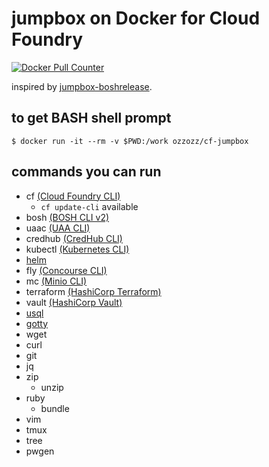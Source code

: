 # jumpbox on Docker for Cloud Foundry

[![Docker Pull Counter](https://img.shields.io/docker/pulls/ozzozz/cf-jumpbox.svg)](https://hub.docker.com/r/ozzozz/cf-jumpbox/)

inspired by [jumpbox-boshrelease](https://github.com/cloudfoundry-community/jumpbox-boshrelease).

## to get BASH shell prompt

```
$ docker run -it --rm -v $PWD:/work ozzozz/cf-jumpbox
```

## commands you can run

* cf [(Cloud Foundry CLI)](https://github.com/cloudfoundry/cli)
  * `cf update-cli` available
* bosh [(BOSH CLI v2)](https://bosh.io/docs/cli-v2.html)
* uaac [(UAA CLI)](https://github.com/cloudfoundry/cf-uaac)
* credhub [(CredHub CLI)](https://github.com/cloudfoundry-incubator/credhub-cli)
* kubectl [(Kubernetes CLI)](https://github.com/kubernetes/kubectl)
* [helm](https://github.com/kubernetes/helm)
* fly [(Concourse CLI)](https://concourse.ci/fly-cli.html)
* mc [(Minio CLI)](https://docs.minio.io/docs/minio-client-quickstart-guide)
* terraform [(HashiCorp Terraform)](https://www.terraform.io/)
* vault [(HashiCorp Vault)](https://www.vaultproject.io/)
* [usql](https://github.com/xo/usql)
* [gotty](https://github.com/yudai/gotty)
* wget
* curl
* git
* jq
* zip
  * unzip
* ruby
  * bundle
* vim
* tmux
* tree
* pwgen
